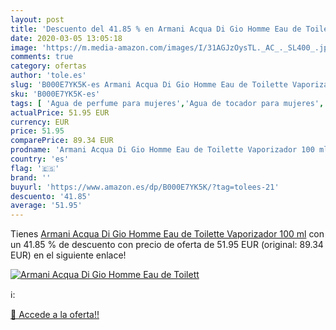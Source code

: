 ```yaml
---
layout: post
title: 'Descuento del 41.85 % en Armani Acqua Di Gio Homme Eau de Toilett'
date: 2020-03-05 13:05:18
image: 'https://m.media-amazon.com/images/I/31AGJzOysTL._AC_._SL400_.jpg'
comments: true
category: ofertas
author: 'tole.es'
slug: 'B000E7YK5K-es Armani Acqua Di Gio Homme Eau de Toilette Vaporizador 100 ml'
sku: 'B000E7YK5K-es'
tags: [ 'Agua de perfume para mujeres','Agua de tocador para mujeres','Almacenaje de adornos festivos','Almacenamiento y organización','Belleza','Fragancias para mujeres','Hogar y cocina','Juguetes','Juguetes electrónicos','Juguetes y juegos','Perfumes y fragancias','Productos para el cuidado de la piel','Sets y juegos para el cuidado de la piel','Videojuegos para niños','de','eau','toilette', ]
actualPrice: 51.95 EUR
currency: EUR
price: 51.95
comparePrice: 89.34 EUR
prodname: 'Armani Acqua Di Gio Homme Eau de Toilette Vaporizador 100 ml'
country: 'es'
flag: '🇪🇸'
brand: ''
buyurl: 'https://www.amazon.es/dp/B000E7YK5K/?tag=tolees-21'
descuento: '41.85'
average: '51.95'
---
```


Tienes [Armani Acqua Di Gio Homme Eau de Toilette Vaporizador 100 ml](https://www.amazon.es/dp/B000E7YK5K/?tag=tolees-21) con un 41.85 % de descuento con precio de oferta de 51.95 EUR (original: 89.34 EUR) en el siguiente enlace!

[![Armani Acqua Di Gio Homme Eau de Toilett](https://m.media-amazon.com/images/I/31AGJzOysTL._AC_._SL400_.jpg)](https://www.amazon.es/dp/B000E7YK5K/?tag=tolees-21)

ℹ️:


[🛒 Accede a la oferta!!](https://www.amazon.es/dp/B000E7YK5K/?tag=tolees-21)
